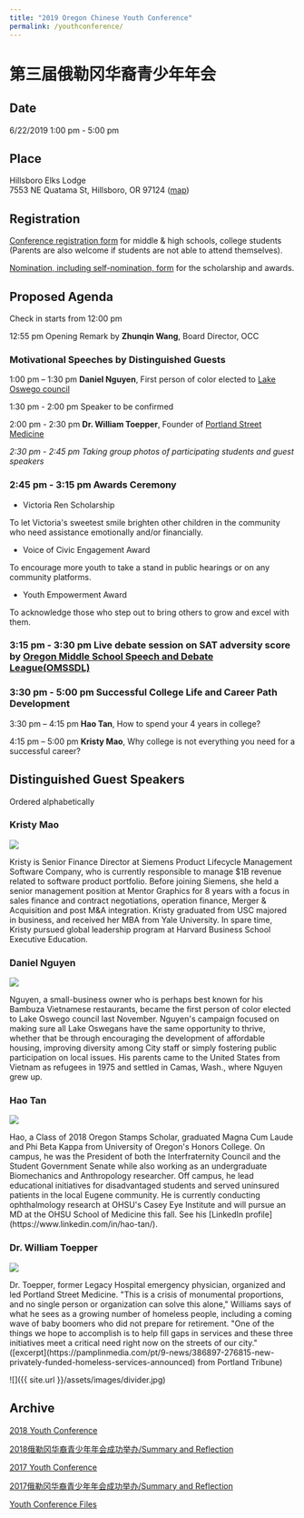 ```yaml
---
title: "2019 Oregon Chinese Youth Conference"
permalink: /youthconference/
---
```


# 第三届俄勒冈华裔青少年年会

## Date

6/22/2019 1:00 pm - 5:00 pm

## Place

Hillsboro Elks Lodge<br/>
7553 NE Quatama St, Hillsboro, OR 97124 ([map](https://goo.gl/maps/LZQH9hU3ZxibEyXF8))

## Registration

[Conference registration form](https://docs.google.com/forms/d/e/1FAIpQLSfuSJpvsQTlrPOgs1ASd5-mGaubPm5gvzQHoLPhOa2IA98pSw/viewform?usp=sf_link) for middle & high schools, college students (Parents are also welcome if students are not able to attend themselves).

[Nomination, including self-nomination, form](https://docs.google.com/forms/d/e/1FAIpQLSfQRyJHdDFVPnelnzQpe8xVH2n0A8AsvoNi7VqHrCHFtCS4vg/viewform?c=0&w=1) for the scholarship and awards.

## Proposed Agenda

Check in starts from 12:00 pm

12:55 pm Opening Remark by **Zhunqin Wang**, Board Director, OCC

### Motivational Speeches by Distinguished Guests

1:00 pm – 1:30 pm	**Daniel Nguyen**, First person of color elected to [Lake Oswego council](https://www.ci.oswego.or.us/citycouncil/city-council-contact-information)

1:30 pm - 2:00 pm Speaker to be confirmed

2:00 pm - 2:30 pm **Dr. William Toepper**, Founder of [Portland Street Medicine](https://www.portlandstreetmedicine.org/)

_2:30 pm - 2:45 pm Taking group photos of participating students and guest speakers_

### 2:45 pm - 3:15 pm Awards Ceremony

* Victoria Ren Scholarship

To let Victoria's sweetest smile brighten other children in the community who need assistance emotionally and/or financially.

* Voice of Civic Engagement Award

To encourage more youth to take a stand in public hearings or on any community platforms.

* Youth Empowerment Award

To acknowledge those who step out to bring others to grow and excel with them.

### 3:15 pm - 3:30 pm Live debate session on SAT adversity score by [Oregon Middle School Speech and Debate League(OMSSDL)](https://omssdl.org/)

### 3:30 pm - 5:00 pm Successful College Life and Career Path Development

3:30 pm – 4:15 pm	**Hao Tan**, How to spend your 4 years in college?

4:15 pm – 5:00 pm	**Kristy Mao**, Why college is not everything you need for a successful career?

## Distinguished Guest Speakers

Ordered alphabetically

### Kristy Mao

<p><img src="/assets/images/activities/kristy2.jpg"></p>
Kristy is Senior Finance Director at Siemens Product Lifecycle Management Software Company, who is currently responsible to manage $1B revenue related to software product portfolio.  Before joining Siemens, she held a senior management position at Mentor Graphics for 8 years with a focus in sales finance and contract negotiations, operation finance, Merger & Acquisition and post M&A integration.  Kristy graduated from USC majored in business, and received her MBA from Yale University.  In spare time, Kristy pursued global leadership program at Harvard Business School Executive Education.

### Daniel Nguyen

<p><img src="/assets/images/activities/daniel2.jpg"></p>
Nguyen, a small-business owner who is perhaps best known for his Bambuza Vietnamese restaurants, became the first person of color elected to Lake Oswego council last November. Nguyen's campaign focused on making sure all Lake Oswegans have the same opportunity to thrive, whether that be through encouraging the development of affordable housing, improving diversity among City staff or simply fostering public participation on local issues. His parents came to the United States from Vietnam as refugees in 1975 and settled in Camas, Wash., where Nguyen grew up.

### Hao Tan
<p><img src="/assets/images/activities/tanhao.jpg"></p>
Hao, a Class of 2018 Oregon Stamps Scholar, graduated Magna Cum Laude and Phi Beta Kappa from University of Oregon's Honors College. On campus, he was the President of both the Interfraternity Council and the Student Government Senate while also working as an undergraduate Biomechanics and Anthropology researcher. Off campus, he lead educational initiatives for disadvantaged students and served uninsured patients in the local Eugene community. He is currently conducting ophthalmology research at OHSU's Casey Eye Institute and will pursue an MD at the OHSU School of Medicine this fall. See his [LinkedIn profile](https://www.linkedin.com/in/hao-tan/).

### Dr. William Toepper
<p><img src="/assets/images/activities/bill.jpg"></p>
Dr. Toepper, former Legacy Hospital emergency physician, organized and led Portland Street Medicine. "This is a crisis of monumental proportions, and no single person or organization can solve this alone," Williams says of what he sees as a growing number of homeless people, including a coming wave of baby boomers who did not prepare for retirement. "One of the things we hope to accomplish is to help fill gaps in services and these three initiatives meet a critical need right now on the streets of our city." ([excerpt](https://pamplinmedia.com/pt/9-news/386897-276815-new-privately-funded-homeless-services-announced) from Portland Tribune)

![]({{ site.url }}/assets/images/divider.jpg)

## Archive

[2018 Youth Conference](http://pdxchinese.org/youthconference/youth_conference_2018/)

[2018俄勒冈华裔青少年年会成功举办/Summary and Reflection](http://pdxchinese.org/youth-conference-2018/)

[2017 Youth Conference](http://pdxchinese.org/youthconference/youth_conference_2017/)

[2017俄勒冈华裔青少年年会成功举办/Summary and Reflection](http://pdxchinese.org/youth-conference-2017/)

[Youth Conference Files](http://pdxchinese.org/resources/benefits_resources/youthconference/)
